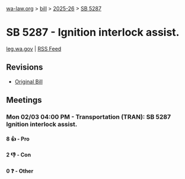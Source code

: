 [wa-law.org](/) > [bill](/bill/) > [2025-26](/bill/2025-26/) > [SB 5287](/bill/2025-26/sb/5287/)

# SB 5287 - Ignition interlock assist.
[leg.wa.gov](https://app.leg.wa.gov/billsummary?BillNumber=5287&Year=2025&Initiative=false) | [RSS Feed](./rss.xml)

## Revisions
* [Original Bill](1/)

## Meetings
### Mon 02/03 04:00 PM - Transportation (TRAN): SB 5287 Ignition interlock assist.
#### 8 👍 - Pro

#### 2 👎 - Con

#### 0 ❓ - Other
